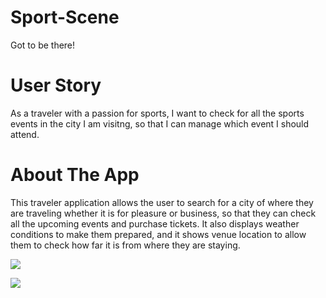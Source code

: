 # Sport-Scene
Got to be there!

# User Story
As a traveler with a passion for sports, I want to check for all the sports events in the city I am visitng, so that I can manage which event I should attend.

# About The App
This traveler application allows the user to search for a city of where they are traveling whether it is for pleasure or business, so that they can check all the upcoming events and purchase tickets. It also displays weather conditions to make them prepared, and it shows venue location to allow them to check how far it is from where they are staying.

![](images/sportscene1.png)

![](images/sportscene2.png)
